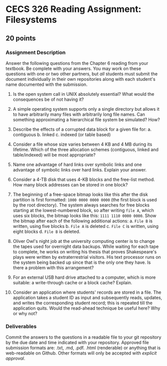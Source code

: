 # CECS 326 Reading Assignment: Filesystems
## 20 points

### Assignment Description
Answer the following questions from the Chapter 6 reading from your textbook. Be complete with your answers. You may work on these questions with one or two other partners, but *all* students must submit the document individually in their own repositories along with each student's name documented with the submission.


1. Is the open system call in UNIX absolutely essential? What would the consequences be of not having it?

2. A simple operating system supports only a single directory but allows it to have arbitrarily many files with arbitrarily long file names. Can something approximating a hierarchical file system be simulated? How?

3. Describe the effects of a corrupted data block for a given file for:
    a. contiguous
    b. linked
    c. indexed (or table based)

4. Consider a file whose size varies between 4 KB and 4 MB during its lifetime. Which of the three allocation schemes (contiguous, linked and table/indexed) will be most appropriate?

5. Name one advantage of hard links over symbolic links and one advantage of symbolic links over hard links. Explain your answer.

6. Consider a 4-TB disk that uses 4-KB blocks and the free-list method. How many block addresses can be stored in one block?

7. The beginning of a free-space bitmap looks like this after the disk partition is first formatted: `1000 0000 0000 0000` (the first block is used by the root directory). The system always searches for free blocks starting at the lowest-numbered block, so after writing `file A`, which uses six blocks, the bitmap looks like this: `1111 1110 0000 0000`. Show the bitmap after each of the following additional actions:
    a. `File B` is written, using five blocks
    b. `File A` is deleted
    c. `File C` is written, using eight blocks
    d. `File B` is deleted.

8. Oliver Owl's night job at the university computing center is to change the tapes used for overnight data backups. While waiting for each tape to complete, he works on writing his thesis that proves Shakespeare's plays were written by extraterrestrial visitors. His text processor runs on the system being backed up since that is the only one they have. Is there a problem with this arrangement?

9. For an external USB hard drive attached to a computer, which is more suitable: a write-through cache or a block cache? Explain.

10. Consider an application where students' records are stored in a file. The application takes a student ID as input and subsequently reads, updates, and writes the corresponding student record; this is repeated till the application quits. Would the read-ahead technique be useful here? Why or why not?

### Deliverables
Commit the answers to the questions in a readable file to your git repository by the due date and time indicated with your repository. Approved file submission formats are: .txt, .md, .pdf. .html (renderable) or anything that is web-readable on Github. Other formats will only be accepted with *explicit approval*.
